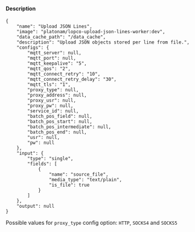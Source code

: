 #### Description

    {
        "name": "Upload JSON Lines",
        "image": "platonam/lopco-upload-json-lines-worker:dev",
        "data_cache_path": "/data_cache",
        "description": "Upload JSON objects stored per line from file.",
        "configs": {
            "mqtt_server": null,
            "mqtt_port": null,
            "mqtt_keepalive": "5",
            "mqtt_qos": "2",
            "mqtt_connect_retry": "10",
            "mqtt_connect_retry_delay": "30",
            "mqtt_tls": "1",
            "proxy_type": null,
            "proxy_address": null,
            "proxy_usr": null,
            "proxy_pw": null,
            "service_id": null,
            "batch_pos_field": null,
            "batch_pos_start": null,
            "batch_pos_intermediate": null,
            "batch_pos_end": null,
            "usr": null,
            "pw": null
        },
        "input": {
            "type": "single",
            "fields": [
                {
                    "name": "source_file",
                    "media_type": "text/plain",
                    "is_file": true
                }
            ]
        },
        "output": null
    }

Possible values for `proxy_type` config option: `HTTP`, `SOCKS4` and `SOCKS5`